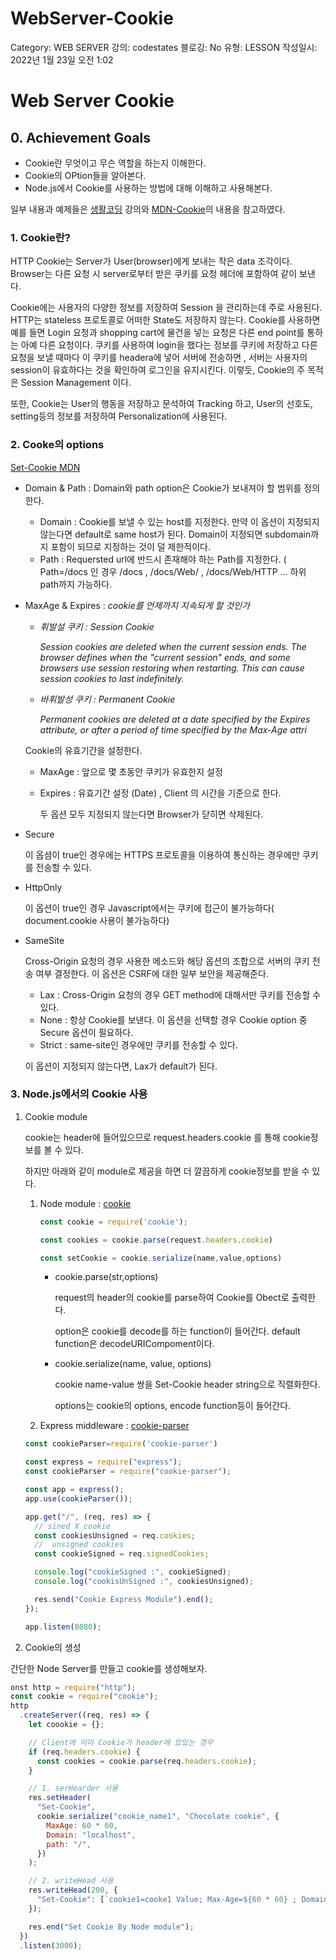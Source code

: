 # WebServer-Cookie

Category: WEB SERVER
강의: codestates
블로깅: No
유형: LESSON
작성일시: 2022년 1월 23일 오전 1:02

# Web Server Cookie

## 0. Achievement Goals

- Cookie란 무엇이고 무슨 역할을 하는지 이해한다.
- Cookie의 OPtion들을 알아본다.
- Node.js에서 Cookie를 사용하는 방법에 대해 이해하고 사용해본다.

일부 내용과 예제들은 [생활코딩](https://opentutorials.org/course/3387) 강의와 [MDN-Cookie](https://developer.mozilla.org/en-US/docs/Web/HTTP/Cookies)의 내용을 참고하였다.

### 1. Cookie란?

HTTP Cookie는 Server가 User(browser)에게 보내는 작은 data 조각이다. Browser는 다른 요청 시 server로부터 받은 쿠키를 요청 헤더에 포함하여 같이 보낸다.  

Cookie에는 사용자의 다양한 정보를 저장하여 Session 을 관리하는데 주로 사용된다. HTTP는 stateless 프로토콜로 어떠한 State도 저장하지 않는다. Cookie를 사용하면 예를 들면  Login 요청과 shopping cart에 물건을 넣는 요청은 다른 end point를 통하는 아예 다른 요청이다.  쿠키를 사용하여 login을 했다는 정보를 쿠키에 저장하고 다른 요청을 보낼 때마다 이 쿠키를 headera에 넣어 서버에 전송하면 , 서버는 사용자의 session이 유효하다는 것을 확인하여 로그인을 유지시킨다. 이렇듯,  Cookie의 주 목적은 Session Management 이다. 

또한, Cookie는 User의 행동을 저장하고 문석하여 Tracking 하고, User의 선호도, setting등의 정보를 저장하여 Personalization에 사용된다.

### 2. Cooke의 options

[Set-Cookie MDN](https://developer.mozilla.org/en-US/docs/Web/HTTP/Headers/Set-Cookie)

- Domain  & Path : Domain와 path option은 Cookie가 보내져야 할 범위를 정의한다.
    - Domain : Cookie를 보낼 수 있는 host를 지정한다. 만약 이 옵션이 지정되지 않는다면 default로 same host가 된다. Domain이 지정되면 subdomain까지 포함이 되므로 지정하는 것이 덜 제한적이다.
    - Path : Requersted url에 반드시 존재해야 하는 Path를 지정한다.  ( Path=/docs 인 경우 /docs , /docs/Web/ , /docs/Web/HTTP ... 하위 path까지 가능하다.
    
- MaxAge & Expires : *cookie를 언제까지 지속되게 할 것인가*
    
    
    - *휘발설 쿠키 : Session Cookie*
        
        *Session cookies are deleted when the current session ends. The browser defines when the "current session" ends, and some browsers use session restoring when restarting. This can cause session cookies to last indefinitely.*
        
    - *바휘발성 쿠키  : Permanent Cookie*
        
        *Permanent cookies are deleted at a date specified by the Expires attribute, or after a period of time specified by the Max-Age attri*
        
    
    Cookie의 유효기간을 설정한다.
    
    - MaxAge : 앞으로 몇 초동안 쿠키가 유효한지 설정
    - Expires : 유효기간 설정 (Date) , Client 의 시간을 기준으로 한다.
        
        두 옵션 모두 지정되지 않는다면 Browser가 닫히면 삭제된다.
        
- Secure
    
    이 옵셤이 true인 경우에는 HTTPS 프로토콜을 이용하여 통신하는 경우에만 쿠키를 전송할 수 있다.
    
- HttpOnly
    
    이 옵션이 true인 경우 Javascript에서는 쿠키에 접근이 불가능하다( document.cookie 사용이 불가능하다)
    
- SameSite
    
    Cross-Origin 요청의 경우 사용한 메소드와 해당 옵션의 조합으로 서버의 쿠키 전송 여부 결정한다. 이 옵션은 CSRF에 대한 일부 보안을  제공해준다.
    
    - Lax : Cross-Origin 요청의 경우 GET method에 대해서만 쿠키를 전송할 수 있다.
    - None : 항상 Cookie를 보낸다. 이 옵션을 선택할 경우 Cookie option 중 Secure 옵션이 필요하다.
    - Strict : same-site인 경우에만 쿠키를 전송할 수 있다.
    
    이 옵션이 지정되지 않는다면, Lax가 default가 된다.
    

### 3. Node.js에서의 Cookie 사용

1. Cookie module
    
    cookie는 header에 들어있으므로 request.headers.cookie 를 통해 cookie정보를 볼 수 있다. 
    
    하지만 아래와 같이 module로 제공을 하면 더 깔끔하게 cookie정보를 받을 수 있다.
    
    1. Node module : [cookie](https://github.com/jshttp/cookie#readme)
        
        ```jsx
        const cookie = require('cookie');
        
        const cookies = cookie.parse(request.headers.cookie)
        
        const setCookie = cookie.serialize(name,value,options)
        ```
        
        - cookie.parse(str,options)
            
            request의 header의 cookie를 parse하여 Cookie를 Obect로 출력한다.
            
            option은 cookie를 decode를 하는 function이 들어간다. default function은 decodeURICompoment이다.
            
        - cookie.serialize(name, value, options)
            
            cookie name-value 쌍을 Set-Cookie header string으로 직렬화한다.
            
            options는 cookie의 options, encode function등이 들어간다.
            
        
    2. Express middleware :  [cookie-parser](https://github.com/expressjs/cookie-parser)
    
    ```jsx
    const cookieParser=require('cookie-parser')
    
    const express = require("express");
    const cookieParser = require("cookie-parser");
    
    const app = express();
    app.use(cookieParser());
    
    app.get("/", (req, res) => {
      // sined X cookie
      const cookiesUnsigned = req.cookies;
      //  unsigned cookies
      const cookieSigned = req.signedCookies;
    
      console.log("cookieSigned :", cookieSigned);
      console.log("cookisUnSigned :", cookiesUnsigned);
    
      res.send("Cookie Express Module").end();
    });
    
    app.listen(8080);
    
    ```
    

1. Cookie의 생성

간단한 Node Server를 만들고 cookie를 생성해보자.

```jsx
onst http = require("http");
const cookie = require("cookie");
http
  .createServer((req, res) => {
    let coookie = {};

	// Client에 이미 Cookie가 header에 있있는 경우 
    if (req.headers.cookie) {
      const cookies = cookie.parse(req.headers.cookie);
    }

    // 1. serHearder 사용
    res.setHeader(
      "Set-Cookie",
      cookie.serialize("cookie_name1", "Chocolate cookie", {
        MaxAge: 60 * 60,
        Domain: "localhost",
        path: "/",
      })
    );

    // 2. writeHead 사용 
    res.writeHead(200, {
      "Set-Cookie": [`cookie1=cooke1 Value; Max-Age=${60 * 60} ; Domain='/'`],
    });

    res.end("Set Cookie By Node module");
  })
  .listen(3000);
```